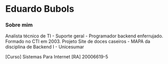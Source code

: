 # Eduardo Bubols 


### Sobre mim

Analista técnico de TI - Suporte geral - Programador backend enferrujado. Formado no CTI em 2003.
Projeto Site de doces caseiros - MAPA da disciplina de Backend I - Unicesumar

[Curso] Sistemas Para Internet
[RA] 20006619-5